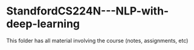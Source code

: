 # StandfordCS224N---NLP-with-deep-learning
This folder has all material involving the course (notes, assignments, etc)
